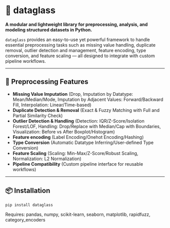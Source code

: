 # 🧠 dataglass

**A modular and lightweight library for preprocessing, analysis, and modeling structured datasets in Python.**

`dataglass` provides an easy-to-use yet powerful framework to handle essential preprocessing tasks such as missing value handling, duplicate removal, outlier detection and management, feature encoding, type conversion, and feature scaling — all designed to integrate with custom pipeline workflows.

---

## 🚀 Preprocessing Features

- **Missing Value Imputation** (Drop, Imputation by Datatype: Mean/Median/Mode, Imputation by Adjacent Values: Forward/Backward Fill, Interpolation: Linear/Time-based)
- **Duplicate Detection & Removal** (Exact & Fuzzy Matching with Full and Partial Similarity Check)
- **Outlier Detection & Handling** (Detection: IQR/Z-Score/Isolation Forest/LOF, Handling: Drop/Replace with Median/Cap with Boundaries, Visualization: Before vs After Boxplot/Histogram)
- **Feature encoding** (Label Encoding/Onehot Encoding/Hashing)
- **Type Conversion** (Automatic Datatype Inferring/User-defined Type Conversion)
- **Feature Scaling** (Scaling: Min-Max/Z-Score/Robust Scaling, Normalization: L2 Normalization)
- **Pipeline Compatibility** (Custom pipeline interface for reusable workflows)

---

## 📦 Installation

```bash
pip install dataglass
```
Requires: pandas, numpy, scikit-learn, seaborn, matplotlib, rapidfuzz, category_encoders